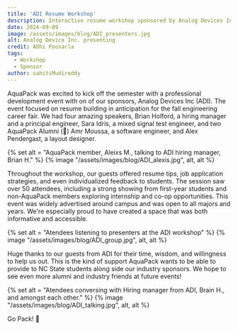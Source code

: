 ```yaml
---
title: 'ADI Resume Workshop'
description: Interactive resume workshop sponsored by Analog Devices Inc. and AquaPack Robotics
date: 2024-09-09
image: /assets/images/blog/ADI_presenters.jpg
alt: Analog Device Inc. presenting
credit: Abhi Poosarla
tags:
  - Workshop
  - Sponsor
author: sahitiMudireddy
---
```


AquaPack was excited to kick off the semester with a professional development event with on of our sponsors, Analog Devices Inc (ADI). The event focused on resume building in anticipation for the fall engineering career fair. We had four amazing speakers, Brian Holford, a hiring manager and a principal engineer, Sara Idris, a mixed signal test engineer, and two AquaPack Alumni (🙌) Amr Moussa, a software engineer, and Alex Pendergast, a layout designer. 

{% set alt = "AquaPack member, Aleixs M., talking to ADI hiring manager, Brian H." %}
{% image "/assets/images/blog/ADI_alexis.jpg", alt, alt %}

Throughout the workshop, our guests offered resume tips, job application strategies, and even individualized feedback to students. The session saw over 50 attendees, including a strong showing from first-year students and non-AquaPack members exploring internship and co-op opportunities. This event was widely advertised around campus and was open to all majors and years. We're especially proud to have created a space that was both informative and accessible. 

{% set alt = "Atendees listening to presenters at the ADI workshop" %}
{% image "/assets/images/blog/ADI_group.jpg", alt, alt %}
 
Huge thanks to our guests from ADI for their time, wisdom, and willingness to help us out. This is the kind of support AquaPack wants to be able to provide to NC State students along side our industry sponsors. We hope to see even more alumni and industry friends at future events! 

{% set alt = "Atendees conversing with Hiring manager from ADI, Brain H., and amongst each other." %}
{% image "/assets/images/blog/ADI_talking.jpg", alt, alt %}

Go Pack! 🐺


